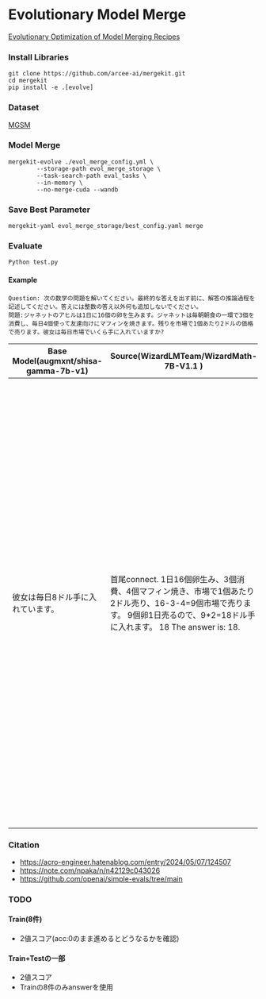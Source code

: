 # Evolutionary Model Merge
[Evolutionary Optimization of Model Merging Recipes](https://sakana.ai/evolutionary-model-merge-jp/)

### Install Libraries
```
git clone https://github.com/arcee-ai/mergekit.git
cd mergekit
pip install -e .[evolve]
```

### Dataset
[MGSM](https://huggingface.co/datasets/juletxara/mgsm)

### Model Merge
```
mergekit-evolve ./evol_merge_config.yml \
		--storage-path evol_merge_storage \
		--task-search-path eval_tasks \
		--in-memory \
		--no-merge-cuda --wandb
```

### Save Best Parameter
```
mergekit-yaml evol_merge_storage/best_config.yaml merge
```

### Evaluate
```
Python test.py
```

#### Example
```
Question: 次の数学の問題を解いてください。最終的な答えを出す前に、解答の推論過程を記述してください。答えには整数の答え以外何も追加しないでください。
問題:ジャネットのアヒルは1日に16個の卵を生みます。ジャネットは毎朝朝食の一環で3個を消費し、毎日4個使って友達向けにマフィンを焼きます。残りを市場で1個あたり2ドルの価格で売ります。彼女は毎日市場でいくら手に入れていますか?
```
| Base Model(augmxnt/shisa-gamma-7b-v1) | Source(WizardLMTeam/WizardMath-7B-V1.1 ) | Merge Model |
| -- | -- | -- |
| 彼女は毎日8ドル手に入れています。 | 首尾connect. 1日16個卵生み、3個消費、4個マフィン焼き、市場で1個あたり2ドル売り、16-3-4=9個市場で売ります。 9個卵1日売るので、9*2=18ドル手に入れます。 18 The answer is: 18. | Let's think step by step.First, we need to find out how many eggs are left after Janet's personal consumption and baking for her friends. Janet eats 3 eggs for breakfast every day, and she bakes 4 eggs worth of muffins for her friends every day. So, the total number of eggs she uses for personal consumption and baking is 3 + 4 = 7 eggs per day. Now, we know that Janet lays 16 eggs per day. So, the number of eggs left after her personal consumption and baking is 16 |

### Citation
- https://acro-engineer.hatenablog.com/entry/2024/05/07/124507
- https://note.com/npaka/n/n42129c043026
- https://github.com/openai/simple-evals/tree/main

### TODO
#### Train(8件)
- 2値スコア(acc:0のまま進めるとどうなるかを確認)

#### Train+Testの一部
- 2値スコア
- Trainの8件のみanswerを使用